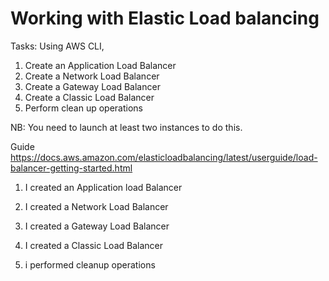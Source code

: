 # Working with Elastic Load balancing

Tasks: Using AWS CLI,

1. Create an Application Load Balancer
2. Create a Network Load Balancer
3. Create a Gateway Load Balancer
4. Create a Classic Load Balancer
5. Perform clean up operations


NB: You need to launch at least two instances to do this. 

Guide
https://docs.aws.amazon.com/elasticloadbalancing/latest/userguide/load-balancer-getting-started.html

1. I created an Application load Balancer

2. I created  a Network Load Balancer

3.  I created a Gateway  Load Balancer

4. I created  a Classic Load Balancer

5. i performed cleanup operations

